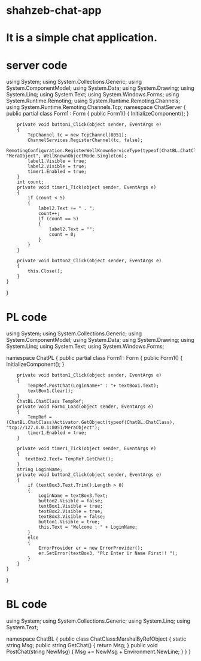 shahzeb-chat-app
================

It is a simple chat application.
================================

server code 
===========
using System;
using System.Collections.Generic;
using System.ComponentModel;
using System.Data;
using System.Drawing;
using System.Linq;
using System.Text;
using System.Windows.Forms;
using System.Runtime.Remoting;
using System.Runtime.Remoting.Channels;
using System.Runtime.Remoting.Channels.Tcp;
namespace ChatServer
{
    public partial class Form1 : Form
    {
        public Form1()
        {
            InitializeComponent();
        }

        private void button1_Click(object sender, EventArgs e)
        {
            TcpChannel tc = new TcpChannel(8051);
            ChannelServices.RegisterChannel(tc, false);
            RemotingConfiguration.RegisterWellKnownServiceType(typeof(ChatBL.ChatClass), "MeraObject", WellKnownObjectMode.Singleton);
            label1.Visible = true;
            label2.Visible = true;
            timer1.Enabled = true;
        }
        int count;
        private void timer1_Tick(object sender, EventArgs e)
        {
            if (count < 5)
            {
                label2.Text += " . ";
                count++;
                if (count == 5)
                {
                    label2.Text = "";
                    count = 0;
                }
            }
        }

        private void button2_Click(object sender, EventArgs e)
        {
            this.Close();
        }
    }
}

PL code
=======
using System;
using System.Collections.Generic;
using System.ComponentModel;
using System.Data;
using System.Drawing;
using System.Linq;
using System.Text;
using System.Windows.Forms;

namespace ChatPL
{
    public partial class Form1 : Form
    {
        public Form1()
        {
            InitializeComponent();
        }

        private void button1_Click(object sender, EventArgs e)
        {
            TempRef.PostChat(LoginName+" : "+ textBox1.Text);
            textBox1.Clear();
        }
        ChatBL.ChatClass TempRef;
        private void Form1_Load(object sender, EventArgs e)
        {
            TempRef = (ChatBL.ChatClass)Activator.GetObject(typeof(ChatBL.ChatClass), "tcp://127.0.0.1:8051/MeraObject");
            timer1.Enabled = true;
        }

        private void timer1_Tick(object sender, EventArgs e)
        {
           textBox2.Text= TempRef.GetChat();
        }
        string LoginName;
        private void button2_Click(object sender, EventArgs e)
        {
            if (textBox3.Text.Trim().Length > 0)
            {
                LoginName = textBox3.Text;
                button2.Visible = false;
                textBox1.Visible = true;
                textBox2.Visible = true;
                textBox3.Visible = false;
                button1.Visible = true;
                this.Text = "Welcome : " + LoginName;
            }
            else
            {
                ErrorProvider er = new ErrorProvider();
                er.SetError(textBox3, "Plz Enter Ur Name First!! ");
            }
        }
    }
}

BL code
=======
using System;
using System.Collections.Generic;
using System.Linq;
using System.Text;

namespace ChatBL
{
    public class ChatClass:MarshalByRefObject
    {
        static string Msg;
        public string GetChat()
        {
            return Msg;
        }
        public void PostChat(string NewMsg)
        {
            Msg += NewMsg + Environment.NewLine;
        }
    }
}

